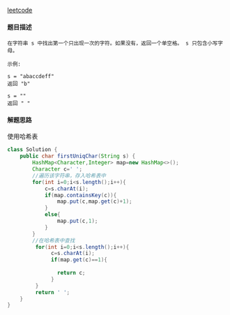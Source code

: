 [leetcode](https://leetcode-cn.com/problems/di-yi-ge-zhi-chu-xian-yi-ci-de-zi-fu-lcof/)

#### 题目描述

```
在字符串 s 中找出第一个只出现一次的字符。如果没有，返回一个单空格。 s 只包含小写字母。

示例:

s = "abaccdeff"
返回 "b"

s = "" 
返回 " "
```

#### 解题思路

使用哈希表

```java
class Solution {
    public char firstUniqChar(String s) {
        HashMap<Character,Integer> map=new HashMap<>();
        Character c=' ';
        //遍历该字符串，存入哈希表中       
        for(int i=0;i<s.length();i++){
            c=s.charAt(i);
            if(map.containsKey(c)){
                map.put(c,map.get(c)+1);
            }
            else{
                map.put(c,1);
            }
        }
        //在哈希表中查找
         for(int i=0;i<s.length();i++){
              c=s.charAt(i);
              if(map.get(c)==1){
                
                return c;
              }
         }
         return ' ';
    }
}
```

